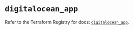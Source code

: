 # `digitalocean_app`

Refer to the Terraform Registry for docs: [`digitalocean_app`](https://registry.terraform.io/providers/digitalocean/digitalocean/2.37.0/docs/resources/app).
